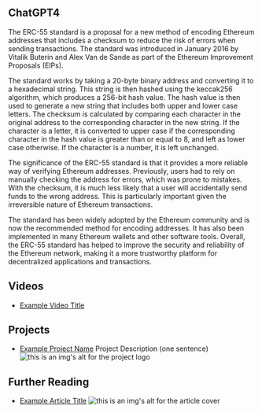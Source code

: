 ## ChatGPT4

The ERC-55 standard is a proposal for a new method of encoding Ethereum addresses that includes a checksum to reduce the risk of errors when sending transactions. The standard was introduced in January 2016 by Vitalik Buterin and Alex Van de Sande as part of the Ethereum Improvement Proposals (EIPs).

The standard works by taking a 20-byte binary address and converting it to a hexadecimal string. This string is then hashed using the keccak256 algorithm, which produces a 256-bit hash value. The hash value is then used to generate a new string that includes both upper and lower case letters. The checksum is calculated by comparing each character in the original address to the corresponding character in the new string. If the character is a letter, it is converted to upper case if the corresponding character in the hash value is greater than or equal to 8, and left as lower case otherwise. If the character is a number, it is left unchanged.

The significance of the ERC-55 standard is that it provides a more reliable way of verifying Ethereum addresses. Previously, users had to rely on manually checking the address for errors, which was prone to mistakes. With the checksum, it is much less likely that a user will accidentally send funds to the wrong address. This is particularly important given the irreversible nature of Ethereum transactions.

The standard has been widely adopted by the Ethereum community and is now the recommended method for encoding addresses. It has also been implemented in many Ethereum wallets and other software tools. Overall, the ERC-55 standard has helped to improve the security and reliability of the Ethereum network, making it a more trustworthy platform for decentralized applications and transactions.

## Videos

- [Example Video Title](https://www.youtube.com/watch?v=TDGq4aeevgY)

## Projects

- [Example Project Name](https://xxxx.xxx/xxxxx) Project Description (one sentence) ![this is an img's alt for the project logo](https://xxxx.xxx/project-logo.xxx)

## Further Reading

- [Example Article Title](https://xxxx.xxx/xxxxx) ![this is an img's alt for the article cover](https://xxxx.xxx/article-cover.xxx)

